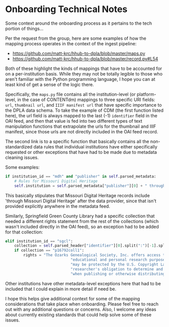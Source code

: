# Onboarding Technical Notes

Some context around the onboarding process as it pertains to the tech portion of things...  
 
Per the request from the group, here are some examples of how the mapping process operates in the context of the ingest pipeline:  
 
- https://github.com/matt-krc/hhub-to-dpla/blob/master/maps.py
- https://github.com/matt-krc/hhub-to-dpla/blob/master/record.py#L54
 
Both of these highlight the kinds of mappings that have to be accounted for on a per-institution basis. While they may not be totally legible to those who aren't familiar with the Python programming language, I hope you can at least kind of get a sense of the logic there.  
 
Specifically, the `maps.py` file contains all the institution-level (or platform-level, in the case of CONTENTdm) mappings to three specific URI fields: `url`, `thumbnail url`, and `IIIF manifest url` that have specific importance to the DPLA data schema. To take the example of CDM (the first function listed here), the url field is always mapped to the last (-1) `identifier` field in the OAI feed, and then that value is fed into two different types of text manipulation functions that extrapolate the urls for the thumbnail and IIIF manifest, since those urls are not directly included in the OAI feed record.  
  
The second link is to a specific function that basically contains all the non-standardized data rules that individual institutions have either specifically requested or other exceptions that have had to be made due to metadata cleaning issues.   

Some examples:  

```python
if institution_id == "mdh" and "publisher" in self.parsed_metadata:
    # Rules for Missouri Digital Heritage
    self.institution = self.parsed_metadata["publisher"][0] + " through Missouri Digital Heritage"
```    
This basically stipulates that Missouri Digital Heritage records include 'through Missouri Digital Heritage' after the data provider, since that isn't provided explicitly anywhere in the metadata feed.  

Similarly, Springfield Green County Library had a specific collection that needed a different rights statement from the rest of the collections (which wasn't included directly in the OAI feed), so an exception had to be added for that collection:  

```python
elif institution_id == "sgcl":
    collection = self.parsed_header["identifier"][0].split(":")[-1].split("/")[0]
    if collection == "p16792coll1":
        rights = "The Ozarks Genealogical Society, Inc. offers access to this collection for " \
                             "educational and personal research purposes only.  Materials within the collection " \
                             "may be protected by the U.S. Copyright Law (Title 17, U.S.C.).  It is the " \
                             "researcher's obligation to determine and satisfy copyright or other use restriction " \
                             "when publishing or otherwise distributing materials within the collection."
```

Other institutions have other metadata-level exceptions here that had to be included that I could explain in more detail if need be.  
 
I hope this helps give additional context for some of the mapping considerations that take place when onboarding. Please feel free to reach out with any additional questions or concerns. Also, I welcome any ideas about currently existing standards that could help solve some of these issues. 
 
 